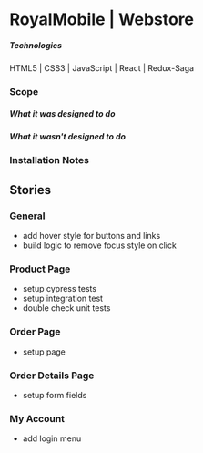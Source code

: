 # RoyalMobile | Webstore

##### Technologies
HTML5 | CSS3 | JavaScript | React | Redux-Saga

### Scope
##### What it was designed to do
##### What it wasn't designed to do

### Installation Notes

## Stories
### General
* add hover style for buttons and links
* build logic to remove focus style on click

### Product Page
* setup cypress tests
* setup integration test
* double check unit tests

### Order Page
* setup page

### Order Details Page
* setup form fields

### My Account
* add login menu
